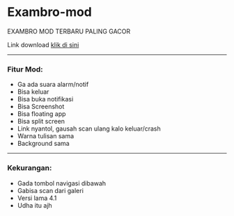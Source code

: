 # Exambro-mod
EXAMBRO MOD TERBARU PALING GACOR

Link download [klik di sini](https://github.com/JerukLMAO/Exambro-mod/releases/tag/4.1)

---

### Fitur Mod:
- Ga ada suara alarm/notif
- Bisa keluar
- Bisa buka notifikasi
- Bisa Screenshot
- Bisa floating app
- Bisa split screen
- Link nyantol, gausah scan ulang kalo keluar/crash
- Warna tulisan sama
- Background sama

---

### Kekurangan: 
- Gada tombol navigasi dibawah
- Gabisa scan dari galeri
- Versi lama 4.1
- Udha itu ajh
